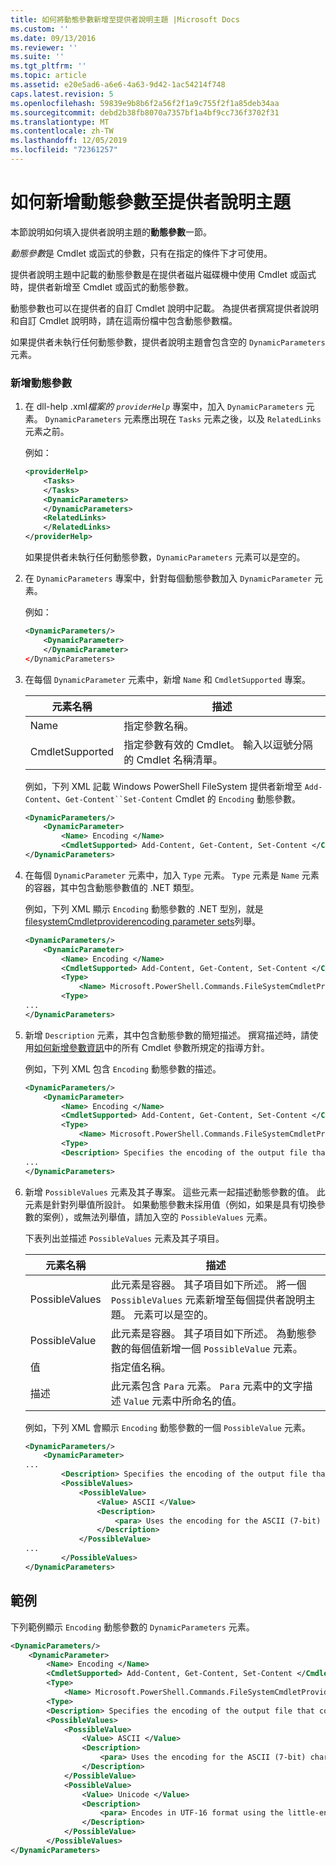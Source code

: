 ```yaml
---
title: 如何將動態參數新增至提供者說明主題 |Microsoft Docs
ms.custom: ''
ms.date: 09/13/2016
ms.reviewer: ''
ms.suite: ''
ms.tgt_pltfrm: ''
ms.topic: article
ms.assetid: e20e5ad6-a6e6-4a63-9d42-1ac54214f748
caps.latest.revision: 5
ms.openlocfilehash: 59839e9b8b6f2a56f2f1a9c755f2f1a85deb34aa
ms.sourcegitcommit: debd2b38fb8070a7357bf1a4bf9cc736f3702f31
ms.translationtype: MT
ms.contentlocale: zh-TW
ms.lasthandoff: 12/05/2019
ms.locfileid: "72361257"
---
```

# <a name="how-to-add-dynamic-parameters-to-a-provider-help-topic"></a>如何新增動態參數至提供者說明主題

本節說明如何填入提供者說明主題的**動態參數**一節。

*動態參數*是 Cmdlet 或函式的參數，只有在指定的條件下才可使用。

提供者說明主題中記載的動態參數是在提供者磁片磁碟機中使用 Cmdlet 或函式時，提供者新增至 Cmdlet 或函式的動態參數。

動態參數也可以在提供者的自訂 Cmdlet 說明中記載。 為提供者撰寫提供者說明和自訂 Cmdlet 說明時，請在這兩份檔中包含動態參數檔。

如果提供者未執行任何動態參數，提供者說明主題會包含空的 `DynamicParameters` 元素。

### <a name="to-add-dynamic-parameters"></a>新增動態參數

1. 在 dll-help .xml*檔案的 `providerHelp`* 專案中，加入 `DynamicParameters` 元素。 `DynamicParameters` 元素應出現在 `Tasks` 元素之後，以及 `RelatedLinks` 元素之前。

   例如：

    ```xml
    <providerHelp>
        <Tasks>
        </Tasks>
        <DynamicParameters>
        </DynamicParameters>
        <RelatedLinks>
        </RelatedLinks>
    </providerHelp>
    ```

   如果提供者未執行任何動態參數，`DynamicParameters` 元素可以是空的。

2. 在 `DynamicParameters` 專案中，針對每個動態參數加入 `DynamicParameter` 元素。

   例如：

    ```xml
    <DynamicParameters/>
        <DynamicParameter>
        </DynamicParameter>
    </DynamicParameters>
    ```

3. 在每個 `DynamicParameter` 元素中，新增 `Name` 和 `CmdletSupported` 專案。

   |元素名稱|描述|
   |------------------|-----------------|
   |Name|指定參數名稱。|
   |CmdletSupported|指定參數有效的 Cmdlet。 輸入以逗號分隔的 Cmdlet 名稱清單。|

   例如，下列 XML 記載 Windows PowerShell FileSystem 提供者新增至 `Add-Content`、`Get-Content``Set-Content` Cmdlet 的 `Encoding` 動態參數。

    ```xml
    <DynamicParameters/>
        <DynamicParameter>
            <Name> Encoding </Name>
            <CmdletSupported> Add-Content, Get-Content, Set-Content </CmdletSupported>
    </DynamicParameters>

    ```

4. 在每個 `DynamicParameter` 元素中，加入 `Type` 元素。 `Type` 元素是 `Name` 元素的容器，其中包含動態參數值的 .NET 類型。

   例如，下列 XML 顯示 `Encoding` 動態參數的 .NET 型別，就是[filesystemCmdletproviderencoding parameter sets](/dotnet/api/microsoft.powershell.commands.filesystemcmdletproviderencoding)列舉。

    ```xml
    <DynamicParameters/>
        <DynamicParameter>
            <Name> Encoding </Name>
            <CmdletSupported> Add-Content, Get-Content, Set-Content </CmdletSupported>
            <Type>
                <Name> Microsoft.PowerShell.Commands.FileSystemCmdletProviderEncoding </Name>
            <Type>
    ...
    </DynamicParameters>
    ```

5. 新增 `Description` 元素，其中包含動態參數的簡短描述。 撰寫描述時，請使用[如何新增參數資訊](./how-to-add-parameter-information.md)中的所有 Cmdlet 參數所規定的指導方針。

   例如，下列 XML 包含 `Encoding` 動態參數的描述。

    ```xml
    <DynamicParameters/>
        <DynamicParameter>
            <Name> Encoding </Name>
            <CmdletSupported> Add-Content, Get-Content, Set-Content </CmdletSupported>
            <Type>
                <Name> Microsoft.PowerShell.Commands.FileSystemCmdletProviderEncoding </Name>
            <Type>
            <Description> Specifies the encoding of the output file that contains the content. </Description>
    ...
    </DynamicParameters>
    ```

6. 新增 `PossibleValues` 元素及其子專案。 這些元素一起描述動態參數的值。 此元素是針對列舉值所設計。 如果動態參數未採用值（例如，如果是具有切換參數的案例），或無法列舉值，請加入空的 `PossibleValues` 元素。

   下表列出並描述 `PossibleValues` 元素及其子項目。

   |元素名稱|描述|
   |------------------|-----------------|
   |PossibleValues|此元素是容器。 其子項目如下所述。 將一個 `PossibleValues` 元素新增至每個提供者說明主題。 元素可以是空的。|
   |PossibleValue|此元素是容器。 其子項目如下所述。 為動態參數的每個值新增一個 `PossibleValue` 元素。|
   |值|指定值名稱。|
   |描述|此元素包含 `Para` 元素。 `Para` 元素中的文字描述 `Value` 元素中所命名的值。|

   例如，下列 XML 會顯示 `Encoding` 動態參數的一個 `PossibleValue` 元素。

    ```xml
    <DynamicParameters/>
        <DynamicParameter>
    ...
            <Description> Specifies the encoding of the output file that contains the content. </Description>
            <PossibleValues>
                <PossibleValue>
                    <Value> ASCII </Value>
                    <Description>
                        <para> Uses the encoding for the ASCII (7-bit) character set. </para>
                    </Description>
                </PossibleValue>
    ...
            </PossibleValues>
    </DynamicParameters>
    ```

## <a name="example"></a>範例

下列範例顯示 `Encoding` 動態參數的 `DynamicParameters` 元素。

```xml
<DynamicParameters/>
    <DynamicParameter>
        <Name> Encoding </Name>
        <CmdletSupported> Add-Content, Get-Content, Set-Content </CmdletSupported>
        <Type>
            <Name> Microsoft.PowerShell.Commands.FileSystemCmdletProviderEncoding </Name>
        <Type>
        <Description> Specifies the encoding of the output file that contains the content. </Description>
        <PossibleValues>
            <PossibleValue>
                <Value> ASCII </Value>
                <Description>
                    <para> Uses the encoding for the ASCII (7-bit) character set. </para>
                </Description>
            </PossibleValue>
            <PossibleValue>
                <Value> Unicode </Value>
                <Description>
                    <para> Encodes in UTF-16 format using the little-endian byte order. </para>
                </Description>
            </PossibleValue>
        </PossibleValues>
</DynamicParameters>
```